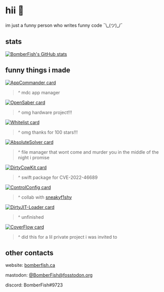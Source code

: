 # hii 👋

im just a funny person who writes funny code ¯\\\_(ツ)_/¯

## stats
[![BomberFish's GitHub stats](https://github-readme-stats.vercel.app/api?username=BomberFish&show_icons=true&theme=transparent&icon_color=a444dc&text_color=ffffff&title_color=a444dc&&bg_color=000000)](https://github.com/BomberFish)

## funny things i made

 [![AppCommander card](https://github-readme-stats.vercel.app/api/pin/?username=BomberFish&repo=AppCommander&theme=transparent&icon_color=a444dc&text_color=ffffff&title_color=a444dc&&bg_color=000000)](https://github.com/BomberFish/AppCommander)
> ^ mdc app manager

 [![OpenSaber card](https://github-readme-stats.vercel.app/api/pin/?username=BomberFish&repo=OpenSaber&theme=transparent&icon_color=a444dc&text_color=ffffff&title_color=a444dc&&bg_color=000000)](https://github.com/BomberFish/OpenSaber)
> ^ omg hardware project!!!

[![Whitelist card](https://github-readme-stats.vercel.app/api/pin/?username=BomberFish&repo=Whitelist&theme=transparent&icon_color=a444dc&text_color=ffffff&title_color=a444dc&&bg_color=000000)](https://github.com/BomberFish/Whitelist)

> ^ omg thanks for 100 stars!!!

 [![AbsoluteSolver card](https://github-readme-stats.vercel.app/api/pin/?username=BomberFish&repo=AbsoluteSolver-iOS&theme=transparent&icon_color=a444dc&text_color=ffffff&title_color=a444dc&&bg_color=000000)](https://github.com/BomberFish/AbsoluteSolver-iOS)
> ^ file manager that wont come and murder you in the middle of the night i promise

 [![DirtyCowKit card](https://github-readme-stats.vercel.app/api/pin/?username=BomberFish&repo=DirtyCowKit&theme=transparent&icon_color=a444dc&text_color=ffffff&title_color=a444dc&&bg_color=000000)](https://github.com/BomberFish/DirtyCowKit)

> ^ swift package for CVE-2022-46689

[![ControlConfig card](https://github-readme-stats.vercel.app/api/pin/?username=BomberFish&repo=ControlConfig&theme=transparent&icon_color=a444dc&text_color=ffffff&title_color=a444dc&&bg_color=000000)](https://github.com/BomberFish/ControlConfig)

> ^ collab with [sneakyf1shy](https://github.com/f1shy-dev)

 
[![DirtyJIT-Loader card](https://github-readme-stats.vercel.app/api/pin/?username=BomberFish&repo=DirtyJIT-Loader&theme=transparent&icon_color=a444dc&text_color=ffffff&title_color=a444dc&&bg_color=000000)](https://github.com/BomberFish/DirtyJIT-Loader)

> ^ unfinished


[![CoverFlow card](https://github-readme-stats.vercel.app/api/pin/?username=BomberFish&repo=CoverFlow&theme=transparent&icon_color=a444dc&text_color=ffffff&title_color=a444dc&&bg_color=000000)](https://github.com/BomberFish/CoverFlow)

> ^ did this for a lil private project i was invited to

## other contacts
website: [bomberfish.ca](https://bomberfish.ca)

mastodon: [@BomberFish@fosstodon.org](https://fosstodon.org/@BomberFish)

discord: BomberFish#9723
